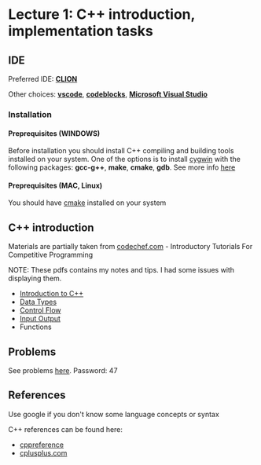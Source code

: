 # Lecture 1: C++ introduction, implementation tasks

## IDE
Preferred IDE: **[CLION](https://www.jetbrains.com/clion/)**

Other choices: **[vscode](https://code.visualstudio.com/)**, **[codeblocks](http://www.codeblocks.org/)**, **[Microsoft Visual Studio](https://visualstudio.microsoft.com/vs/)**

### Installation

#### Preprequisites (WINDOWS)
Before installation you should install C++ compiling and building tools installed on your system. One of the options is to install [cygwin](https://www.cygwin.com/) with the following packages: **gcc-g++**, **make**, **cmake**, **gdb**. See more info [here](https://www.jetbrains.com/help/clion/quick-tutorial-on-configuring-clion-on-windows.html)

#### Preprequisites (MAC, Linux)
You should have [cmake](https://cmake.org/) installed on your system

## C++ introduction

Materials are partially taken from [codechef.com](https://www.codechef.com/ioi/basics#) - Introductory Tutorials For Competitive Programming

NOTE: These pdfs contains my notes and tips. I had some issues with displaying them.

* [Introduction to C++](Materials/Introduction_to_C++.pdf)
* [Data Types](Materials/DATATYPES+.pdf)
* [Control Flow](Materials/Control_Flow.pdf)
* [Input Output](Materials/IO.pdf)
* Functions

## Problems

See problems [here](https://vjudge.net/contest/339635). Password: 47

## References

Use google if you don't know some language concepts or syntax

C++ references can be found here:
* [cppreference](https://en.cppreference.com/w/)
* [cplusplus.com](http://www.cplusplus.com/)
